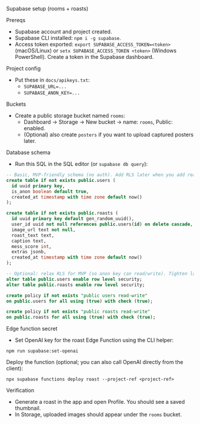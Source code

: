 Supabase setup (rooms + roasts)

Prereqs
- Supabase account and project created.
- Supabase CLI installed: `npm i -g supabase`.
- Access token exported: `export SUPABASE_ACCESS_TOKEN=<token>` (macOS/Linux) or `setx SUPABASE_ACCESS_TOKEN <token>` (Windows PowerShell). Create a token in the Supabase dashboard.

Project config
- Put these in `docs/apikeys.txt`:
  - `SUPABASE_URL=...`
  - `SUPABASE_ANON_KEY=...`

Buckets
- Create a public storage bucket named `rooms`:
  - Dashboard → Storage → New bucket → name: `rooms`, Public: enabled.
  - (Optional) also create `posters` if you want to upload captured posters later.

Database schema
- Run this SQL in the SQL editor (or `supabase db query`):

```sql
-- Basic, MVP-friendly schema (no auth). Add RLS later when you add real auth.
create table if not exists public.users (
  id uuid primary key,
  is_anon boolean default true,
  created_at timestamp with time zone default now()
);

create table if not exists public.roasts (
  id uuid primary key default gen_random_uuid(),
  user_id uuid not null references public.users(id) on delete cascade,
  image_url text not null,
  roast_text text,
  caption text,
  mess_score int,
  extras jsonb,
  created_at timestamp with time zone default now()
);

-- Optional: relax RLS for MVP (so anon key can read/write). Tighten later when real auth is added.
alter table public.users enable row level security;
alter table public.roasts enable row level security;

create policy if not exists "public users read-write"
on public.users for all using (true) with check (true);

create policy if not exists "public roasts read-write"
on public.roasts for all using (true) with check (true);
```

Edge function secret
- Set OpenAI key for the roast Edge Function using the CLI helper:

```
npm run supabase:set-openai
```

Deploy the function (optional; you can also call OpenAI directly from the client):

```
npx supabase functions deploy roast --project-ref <project-ref>
```

Verification
- Generate a roast in the app and open Profile. You should see a saved thumbnail.
- In Storage, uploaded images should appear under the `rooms` bucket.

